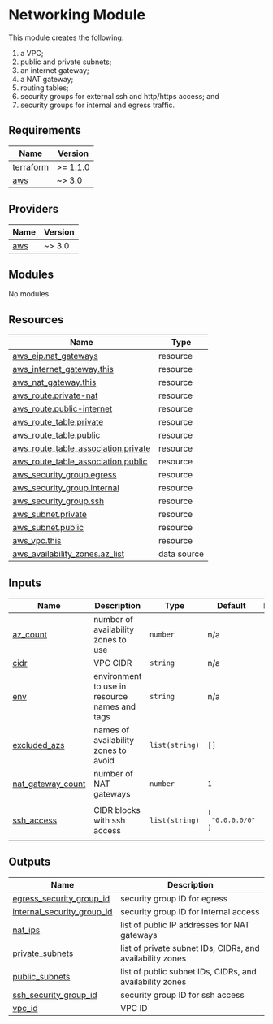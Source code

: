 <!-- BEGIN_TF_DOCS -->
# Networking Module

This module creates the following:
  1. a VPC;
  2. public and private subnets;
  3. an internet gateway;
  4. a NAT gateway;
  5. routing tables;
  6. security groups for external ssh and http/https access; and
  7. security groups for internal and egress traffic.

## Requirements

| Name | Version |
|------|---------|
| <a name="requirement_terraform"></a> [terraform](#requirement\_terraform) | >= 1.1.0 |
| <a name="requirement_aws"></a> [aws](#requirement\_aws) | ~> 3.0 |

## Providers

| Name | Version |
|------|---------|
| <a name="provider_aws"></a> [aws](#provider\_aws) | ~> 3.0 |

## Modules

No modules.

## Resources

| Name | Type |
|------|------|
| [aws_eip.nat_gateways](https://registry.terraform.io/providers/hashicorp/aws/latest/docs/resources/eip) | resource |
| [aws_internet_gateway.this](https://registry.terraform.io/providers/hashicorp/aws/latest/docs/resources/internet_gateway) | resource |
| [aws_nat_gateway.this](https://registry.terraform.io/providers/hashicorp/aws/latest/docs/resources/nat_gateway) | resource |
| [aws_route.private-nat](https://registry.terraform.io/providers/hashicorp/aws/latest/docs/resources/route) | resource |
| [aws_route.public-internet](https://registry.terraform.io/providers/hashicorp/aws/latest/docs/resources/route) | resource |
| [aws_route_table.private](https://registry.terraform.io/providers/hashicorp/aws/latest/docs/resources/route_table) | resource |
| [aws_route_table.public](https://registry.terraform.io/providers/hashicorp/aws/latest/docs/resources/route_table) | resource |
| [aws_route_table_association.private](https://registry.terraform.io/providers/hashicorp/aws/latest/docs/resources/route_table_association) | resource |
| [aws_route_table_association.public](https://registry.terraform.io/providers/hashicorp/aws/latest/docs/resources/route_table_association) | resource |
| [aws_security_group.egress](https://registry.terraform.io/providers/hashicorp/aws/latest/docs/resources/security_group) | resource |
| [aws_security_group.internal](https://registry.terraform.io/providers/hashicorp/aws/latest/docs/resources/security_group) | resource |
| [aws_security_group.ssh](https://registry.terraform.io/providers/hashicorp/aws/latest/docs/resources/security_group) | resource |
| [aws_subnet.private](https://registry.terraform.io/providers/hashicorp/aws/latest/docs/resources/subnet) | resource |
| [aws_subnet.public](https://registry.terraform.io/providers/hashicorp/aws/latest/docs/resources/subnet) | resource |
| [aws_vpc.this](https://registry.terraform.io/providers/hashicorp/aws/latest/docs/resources/vpc) | resource |
| [aws_availability_zones.az_list](https://registry.terraform.io/providers/hashicorp/aws/latest/docs/data-sources/availability_zones) | data source |

## Inputs

| Name | Description | Type | Default | Required |
|------|-------------|------|---------|:--------:|
| <a name="input_az_count"></a> [az\_count](#input\_az\_count) | number of availability zones to use | `number` | n/a | yes |
| <a name="input_cidr"></a> [cidr](#input\_cidr) | VPC CIDR | `string` | n/a | yes |
| <a name="input_env"></a> [env](#input\_env) | environment to use in resource names and tags | `string` | n/a | yes |
| <a name="input_excluded_azs"></a> [excluded\_azs](#input\_excluded\_azs) | names of availability zones to avoid | `list(string)` | `[]` | no |
| <a name="input_nat_gateway_count"></a> [nat\_gateway\_count](#input\_nat\_gateway\_count) | number of NAT gateways | `number` | `1` | no |
| <a name="input_ssh_access"></a> [ssh\_access](#input\_ssh\_access) | CIDR blocks with ssh access | `list(string)` | <pre>[<br>  "0.0.0.0/0"<br>]</pre> | no |

## Outputs

| Name | Description |
|------|-------------|
| <a name="output_egress_security_group_id"></a> [egress\_security\_group\_id](#output\_egress\_security\_group\_id) | security group ID for egress |
| <a name="output_internal_security_group_id"></a> [internal\_security\_group\_id](#output\_internal\_security\_group\_id) | security group ID for internal access |
| <a name="output_nat_ips"></a> [nat\_ips](#output\_nat\_ips) | list of public IP addresses for NAT gateways |
| <a name="output_private_subnets"></a> [private\_subnets](#output\_private\_subnets) | list of private subnet IDs, CIDRs, and availability zones |
| <a name="output_public_subnets"></a> [public\_subnets](#output\_public\_subnets) | list of public subnet IDs, CIDRs, and availability zones |
| <a name="output_ssh_security_group_id"></a> [ssh\_security\_group\_id](#output\_ssh\_security\_group\_id) | security group ID for ssh access |
| <a name="output_vpc_id"></a> [vpc\_id](#output\_vpc\_id) | VPC ID |
<!-- END_TF_DOCS -->